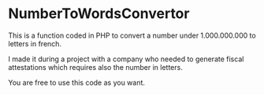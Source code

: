 # NumberToWordsConvertor

This is a function coded in PHP to convert a number under 1.000.000.000 to letters in french.

I made it during a project with a company who needed to generate fiscal attestations which requires also the number in letters.

You are free to use this code as you want.
